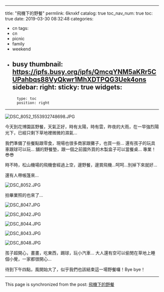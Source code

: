 
---
title: "飛機下的野餐"
permlink: 6knxkf
catalog: true
toc_nav_num: true
toc: true
date: 2019-03-30 08:32:48
categories:
- cn
tags:
- cn
- picnic
- family
- weekend
- busy
thumbnail: https://ipfs.busy.org/ipfs/QmcqYNM5aKRr5CUPahbqs88VyQkwr1MhXDTPQG3Uek4ons
sidebar:
    right:
        sticky: true
widgets:
    -
        type: toc
        position: right
---


![DSC_8052_1553932748698.JPG](https://ipfs.busy.org/ipfs/QmcqYNM5aKRr5CUPahbqs88VyQkwr1MhXDTPQG3Uek4ons)

今天到花博園區野餐，天氣正好，時有太陽，時有雲，昨夜的大雨，在一早強烈陽光下，已經只剩下草地裡微微的濕氣…

我們準備了些餐點跟零食，現場也很多商家跟攤子，也買一些… 還有孩子的玩具車跟球可以玩… 舖的野餐墊，跟一個之前國外買的木製盒子可以當餐桌… 專業！😎😎

時不時，松山機場的飛機會經過上空，邊野餐，邊賞飛機…呵呵…別掉下來就好…

還有人帶帳篷來…

![DSC_8052.JPG](https://ipfs.busy.org/ipfs/QmNNsfZDmsyWC8yG9sQMriq9cMfPz1nDjy4Y8r4NXoHcpT)

拍畢業照的也來了…

![DSC_8047.JPG](https://ipfs.busy.org/ipfs/QmPABxPLZeKnP8kzEVPCDRdHxqdffWvy99MPGDnzwrqoQh)

![DSC_8042.JPG](https://ipfs.busy.org/ipfs/QmZMRBqEjkKHxJPe9jENsTLxYodfWcgrNGoRvx9aLpXB4Z)

![DSC_8044.JPG](https://ipfs.busy.org/ipfs/QmekyvjMbLXfqDYQCxNRDpxkSja2xGqsJU5s2dCz11x6bs)

![DSC_8043.JPG](https://ipfs.busy.org/ipfs/QmQn792TUZURHz5pb1nYa3foh3qAf3qAaz4sdHpFhxfRe1)

![DSC_8048.JPG](https://ipfs.busy.org/ipfs/QmaTg1rbkE8rcY4AAYSJ8w166mKWiq5NwqqrpesgX93fvt)

孩子超開心，畫畫，吃東西，踢球，玩小汽車… 大人還有空可以偷閒在草地上睡個小覺，一家都很開心…

待到下午四點，風開始大了，似乎我們也該結束這一場野餐囉！Bye bye！


- - -

This page is synchronized from the post: [飛機下的野餐](https://steemit.com/@deanliu/6knxkf)

